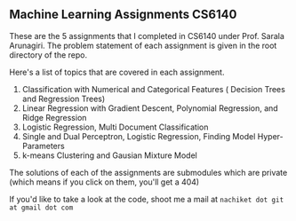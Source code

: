 ## Machine Learning Assignments CS6140

These are the 5 assignments that I completed in CS6140 under Prof. Sarala Arunagiri. The problem statement of each assignment is given in the root directory of the repo.

Here's a list of topics that are covered in each assignment.

1. Classification with Numerical and Categorical Features ( Decision Trees and Regression Trees) 
2. Linear Regression with Gradient Descent, Polynomial Regression, and Ridge Regression
3. Logistic Regression, Multi Document Classification
4. Single and Dual Perceptron, Logistic Regression, Finding Model Hyper-Parameters
5. k-means Clustering and Gausian Mixture Model

The solutions of each of the assignments are submodules which are private (which means if you click on them, you'll get a 404)

If you'd like to take a look at the code, shoot me a mail at `nachiket dot git at gmail dot com`
